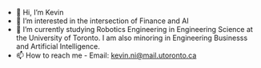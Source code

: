 - 👋 Hi, I’m Kevin
- 👀 I’m interested in the intersection of Finance and AI
- 🌱 I’m currently studying Robotics Engineering in Engineering Science at the University of Toronto. I am also minoring in Engineering Businesss and Artificial Intelligence.
- 📫 How to reach me - Email: kevin.ni@mail.utoronto.ca

<!---
Kevin-Ni22/Kevin-Ni22 is a ✨ special ✨ repository because its `README.md` (this file) appears on your GitHub profile.
You can click the Preview link to take a look at your changes.
--->
